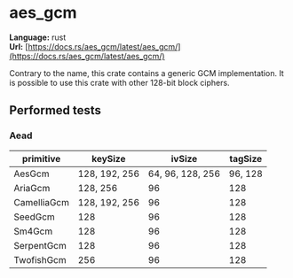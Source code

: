 # aes_gcm

**Language:**
rust\
**Url:**
[https://docs.rs/aes_gcm/latest/aes_gcm/](https://docs.rs/aes_gcm/latest/aes_gcm/)

Contrary to the name, this crate contains a generic GCM implementation.
It is possible to use this crate with other 128-bit block ciphers.

## Performed tests

### Aead

| primitive | keySize | ivSize | tagSize |
| --- | --- | --- | --- |
| AesGcm | 128, 192, 256 | 64, 96, 128, 256 | 96, 128 |
| AriaGcm | 128, 256 | 96 | 128 |
| CamelliaGcm | 128, 192, 256 | 96 | 128 |
| SeedGcm | 128 | 96 | 128 |
| Sm4Gcm | 128 | 96 | 128 |
| SerpentGcm | 128 | 96 | 128 |
| TwofishGcm | 256 | 96 | 128 |
